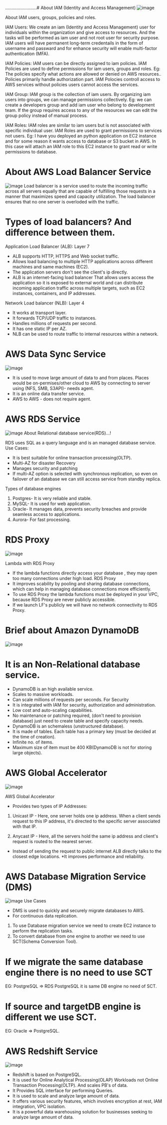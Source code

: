 .........................# About IAM (Identity and Access Management)
![image](https://github.com/pooja-bhavani/About-AWS-services/assets/147735975/914d9c83-f1aa-43b4-b6f5-d4d0d9ed6a53)

About IAM users, groups, policies and roles.

IAM Users: We create an iam (Identity and Access Management) user for individuals within the organization and give access to resources. And the tasks will be performed as iam user and not root user for security purpose. IAM users will have permanent long-term credentails in the form of username and passward and for enhance security will enable multi-factor authentication (MFA).  

IAM Policies: IAM users can be directly assigned to iam policies. IAM Policies are used to define permissions for iam users, groups and roles. Eg: The policies specify what actions are allowed or denied on AWS resources.. Policies primarily handle authorization part. IAM Polocies controll access to AWS services without policies users cannot access the services.  

IAM Group: IAM group is the collection of iam users. By organizing iam users into groups, we can manage permissions collectively. Eg: we can create a developers group and add iam user who belong to development team. If the group requires access to any of the resources we can edit the group policy instead of manual process. 

IAM Roles: IAM roles are similar to iam users but is not associated with specific individual user. IAM Roles are used to grant permissions to services not users. Eg: I have you deployed an python application on EC2 instance and for some reason it wants access to database or S3 bucket in AWS. In this case will attach an IAM role to this EC2 instance to grant read or write permissions to database.

# About AWS Load Balancer Service
![image](https://github.com/pooja-bhavani/About-AWS-services/assets/147735975/cabca34a-b5e4-4a67-8f2c-35867717f782)
Load balancer is a service used to route the incoming traffic across all servers equally that are capable of fulfilling those requests in a manner that maximizes speed and capacity utilization. The load balancer ensures that no one server is overloded with the traffic.

# Types of load balancers? And difference between them.
Application Load Balancer (ALB): Layer 7
* ALB supports HTTP, HTTPS and Web socket traffic.
* Allows load balancing to multiple HTTP applications across different machines and same machines (EC2).
* The application servers don't see the client's ip directly.
* ALB is an internet-facing load balancer That allows users access the application so it is exposed to external world and can distribute incoming application traffic across multiple targets, such as EC2 instances, containers, and IP addresses. 
 
Network Load balancer (NLB): Layer 4
* It works at transport layer.
* It forwards TCP/UDP traffic to instances.
* Handles millions of requests per second.
* It has one static IP per AZ.
* NLB can be used to route traffic to internal resources within a network.

# AWS Data Sync Service
![image](https://github.com/pooja-bhavani/About-AWS-services/assets/147735975/525a9506-aab6-44a7-a7eb-9d2b2a54a51e)
* It is used to move large amount of data to and from places. Places would be on-permises/other cloud to AWS by connecting to server using (NFS, SMB, S3API)- needs agent. 
* It is an online data transfer service.
* AWS to AWS - does not require agent.

# AWS RDS Service
![image](https://github.com/pooja-bhavani/About-AWS-services/assets/147735975/a159cf83-1ac9-48ee-807c-e78adfe1f690)
About Relational database service(RDS)...!

RDS uses SQL as a query language and is an managed database service.
Use Cases:
* It is best suitable for online transaction processing(OLTP). 
* Multi-AZ for disaster Recovery
* Manages security and patching
* If multi-AZ option is selected with synchronous replication, so even on failover of an database we can still access service from standby replica.

Types of database engines
1. Postgres- It is very reliable and stable.
2. MySQL- It is used for web application.
3. Oracle- It manages data, prevents security breaches and provide seamless access to applications.
4. Aurora- For fast processing.

# RDS Proxy
![image](https://github.com/pooja-bhavani/About-AWS-services/assets/147735975/defdc672-a982-4e61-a70e-c7bd5aa1d470)

Lambda with RDS Proxy 
* If the lambda functions directly access your database , they may open too many connections under high load.
RDS Proxy
* It improves scability by pooling and sharing database connections, which can help in managing database connections more efficiently.
* To use RDS Proxy the lambda functions must be deployed in your VPC, because RDS Proxy are never publicly accessible.
* If we launch LF's publicly we will have no network connectivity to RDS Proxy.


# Brief about Amazon DynamoDB
![image](https://github.com/pooja-bhavani/About-AWS-services/assets/147735975/6fb7b83e-deb6-420d-bdb4-865e2dc172b9)
# It is an Non-Relational database service.
* DynamoDB is an high available service.
* Scales to massive workloads.
* Can scale millions of requests per seconds.
For Security
* It is integrated with IAM for security, authorization and administration.
* Low cost and auto-scaling capabilities.
* No maintenance or patching required, (don't need to provision database) just need to create table and specify capacity needs.
* DynamoDB is an schemaless (unstructured database).
* It is made of tables. Each table has a primary key (must be decided at the time of creation).
* Infinite no. of items.
* Maximum size of item must be 400 KB(DynamoDB is not for storing large objects).

# AWS Global Accelerator
![image](https://github.com/pooja-bhavani/About-AWS-services/assets/147735975/62f98f79-d1ba-421b-bbca-2f87d7726513)

AWS Global Accelerator
* Provides two types of IP Addresses:
1. Unicast IP - Here, one server holds one ip address. When a client sends request to this IP address, it's directed to the specific server associated with that IP.

2. Anycast IP - Here, all the servers hold the same ip address and client's request is routed to the nearest server.
* Instead of sending the request to public internet ALB directly talks to the closest edge locations.
*It improves performance and reliability.

# AWS Database Migration Service (DMS)
![image](https://github.com/pooja-bhavani/About-AWS-services/assets/147735975/ff9b772e-9a98-4c8f-ace2-56113c49db73)
Use Cases
* DMS is used to quickly and securely migrate databases to AWS.
* For continuous data replication.
1. To use Database migration service we need to create EC2 instance to perform the replication tasks.
2. To convert database from one engine to another we need to use SCT(Schema Conversion Tool).
# If we migrate the same database engine there is no need to use SCT
EG: PostgreSQL => RDS PostgreSQL it is same DB engine no need of SCT.
# If source and targetDB engine is different we use SCT.
EG: Oracle => PostgreSQL.


# AWS Redshift Service
![image](https://github.com/pooja-bhavani/About-AWS-services/assets/147735975/0b8ccd86-a167-400c-a6aa-05b33f2a9164)
* Redshift is based on PostgreSQL.
* It is used for Online Analytical Processing(OLAP) Workloads not Online Transaction Processing(OLTP). And scales PB's of data.
* It Provides SQL interface for performing Queries.
* It is used to scale and analyze large amount of data.
* It offers various security features, which involves encryption at rest, IAM integration, VPC isolation.
* It  is a powerful data warehousing solution for businesses seeking to analyze large amount of data.






